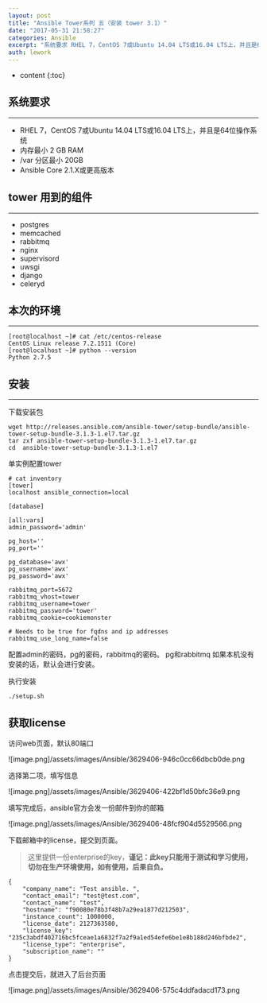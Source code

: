 ```yaml
---
layout: post
title: "Ansible Tower系列 五（安装 tower 3.1）"
date: "2017-05-31 21:58:27"
categories: Ansible
excerpt: "系统要求 RHEL 7，CentOS 7或Ubuntu 14.04 LTS或16.04 LTS上，并且是64位操作系统 内存最小 2 GB RA..."
auth: lework
---
```

* content
{:toc}

## 系统要求
---

- RHEL 7，CentOS 7或Ubuntu 14.04 LTS或16.04 LTS上，并且是64位操作系统
- 内存最小 2 GB RAM
- /var 分区最小 20GB
- Ansible Core 2.1.X或更高版本

## tower 用到的组件
---

- postgres
- memcached
- rabbitmq
- nginx
- supervisord
- uwsgi
- django
- celeryd

## 本次的环境
---
```
[root@localhost ~]# cat /etc/centos-release
CentOS Linux release 7.2.1511 (Core) 
[root@localhost ~]# python --version
Python 2.7.5
```

## 安装
---
下载安装包
```
wget http://releases.ansible.com/ansible-tower/setup-bundle/ansible-tower-setup-bundle-3.1.3-1.el7.tar.gz
tar zxf ansible-tower-setup-bundle-3.1.3-1.el7.tar.gz 
cd  ansible-tower-setup-bundle-3.1.3-1.el7
```
单实例配置tower

```
# cat inventory 
[tower]
localhost ansible_connection=local

[database]

[all:vars]
admin_password='admin'

pg_host=''
pg_port=''

pg_database='awx'
pg_username='awx'
pg_password='awx'

rabbitmq_port=5672
rabbitmq_vhost=tower
rabbitmq_username=tower
rabbitmq_password='tower'
rabbitmq_cookie=cookiemonster

# Needs to be true for fqdns and ip addresses
rabbitmq_use_long_name=false
```
配置admin的密码，pg的密码，rabbitmq的密码。
pg和rabbitmq 如果本机没有安装的话，默认会进行安装。


执行安装

```
./setup.sh
```

## 获取license
访问web页面，默认80端口

![image.png]/assets/images/Ansible/3629406-946c0cc66dbcb0de.png


选择第二项，填写信息

![image.png]/assets/images/Ansible/3629406-422bf1d50bfc36e9.png

填写完成后，ansible官方会发一份邮件到你的邮箱

![image.png]/assets/images/Ansible/3629406-48fcf904d5529566.png

下载邮箱中的license，提交到页面。

> 这里提供一份enterprise的key，**谨记：此key只能用于测试和学习使用，切勿在生产环境使用，如有使用，后果自负。**
```
{
    "company_name": "Test ansible. ",
    "contact_email": "test@test.com",
    "contact_name": "test",
    "hostname": "f90080e78b3f48b7a29ea1877d212503",
    "instance_count": 1000000,
    "license_date": 2127363580,
    "license_key": "235c3abdf402716bc5fceae1a6832f7a2f9a1ed54efe6be1e8b188d246bfbde2",
    "license_type": "enterprise",
    "subscription_name": ""
}
```

点击提交后，就进入了后台页面

![image.png]/assets/images/Ansible/3629406-575c4ddfadacd173.png





